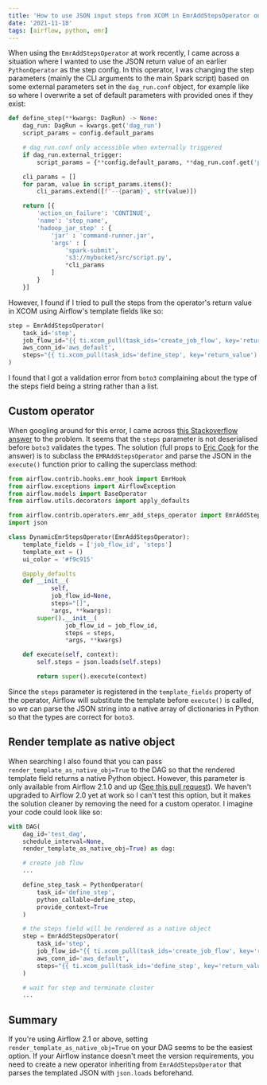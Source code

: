 ```yaml
---
title: 'How to use JSON input steps from XCOM in EmrAddStepsOperator on Airflow'
date: '2021-11-18'
tags: [airflow, python, emr]
---
```


When using the `EmrAddStepsOperator` at work recently, I came across a situation where I wanted to use the JSON return value of an earlier `PythonOperator` as the step config.
In this operator, I was changing the step parameters (mainly the CLI arguments to the main Spark script) based on some external parameters set in the `dag_run.conf` object, for example like so where I overwrite a set of default parameters with provided ones if they exist:

```python
def define_step(**kwargs: DagRun) -> None:
    dag_run: DagRun = kwargs.get('dag_run')
    script_params = config.default_params

    # dag_run.conf only accessible when externally triggered
    if dag_run.external_trigger:
        script_params = {**config.default_params, **dag_run.conf.get('params', {})}

    cli_params = []
    for param, value in script_params.items():
        cli_params.extend([f'--{param}', str(value)])

    return [{
        'action_on_failure': 'CONTINUE',
        'name': 'step_name',
        'hadoop_jar_step' : {
            'jar' : 'command-runner.jar',
            'args' : [
                'spark-submit',
                's3://mybucket/src/script.py',
                *cli_params
            ]
        }
    }]
```

However, I found if I tried to pull the steps from the operator's return value in XCOM using Airflow's template fields like so:

```python
step = EmrAddStepsOperator(
    task_id='step',
    job_flow_id="{{ ti.xcom_pull(task_ids='create_job_flow', key='return_value') }}",
    aws_conn_id='aws_default',
    steps="{{ ti.xcom_pull(task_ids='define_step', key='return_value') }}"
)
```

I found that I got a validation error from `boto3` complaining about the type of the steps field being a string rather than a list.

## Custom operator

When googling around for this error, I came across [this Stackoverflow answer](https://stackoverflow.com/questions/58242701/using-json-input-variables-in-airflow-emr-operator-steps) to the problem. It seems that the `steps` parameter is not deserialised before `boto3` validates the types. The solution (full props to [Eric Cook](https://stackoverflow.com/users/12684770/eric-cook) for the answer) is to subclass the `EMRAddStepsOperator` and parse the JSON in the `execute()` function prior to calling the superclass method:

```python
from airflow.contrib.hooks.emr_hook import EmrHook
from airflow.exceptions import AirflowException
from airflow.models import BaseOperator
from airflow.utils.decorators import apply_defaults

from airflow.contrib.operators.emr_add_steps_operator import EmrAddStepsOperator
import json

class DynamicEmrStepsOperator(EmrAddStepsOperator):
    template_fields = ['job_flow_id', 'steps']
    template_ext = ()
    ui_color = '#f9c915'

    @apply_defaults
    def __init__(
            self,
            job_flow_id=None,
            steps="[]",
            *args, **kwargs):
        super().__init__(
                job_flow_id = job_flow_id,
                steps = steps,
                *args, **kwargs)

    def execute(self, context):
        self.steps = json.loads(self.steps)

        return super().execute(context)
```

Since the `steps` parameter is registered in the `template_fields` property of the operator, Airflow will substitute the template before `execute()` is called, so we can parse the JSON string into a native array of dictionaries in Python so that the types are correct for `boto3`.

## Render template as native object

When searching I also found that you can pass `render_template_as_native_obj=True` to the DAG so that the rendered template field returns a native Python object. However, this parameter is only available from Airflow 2.1.0 and up ([See this pull request](https://github.com/apache/airflow/pull/14603)). We haven't upgraded to Airflow 2.0 yet at work so I can't test this option, but it makes the solution cleaner by removing the need for a custom operator. I imagine your code could look like so:

```python
with DAG(
    dag_id='test_dag',
    schedule_interval=None,
    render_template_as_native_obj=True) as dag:

    # create job flow
    ...

    define_step_task = PythonOperator(
        task_id='define_step',
        python_callable=define_step,
        provide_context=True
    )

    # the steps field will be rendered as a native object
    step = EmrAddStepsOperator(
        task_id='step',
        job_flow_id="{{ ti.xcom_pull(task_ids='create_job_flow', key='return_value') }}",
        aws_conn_id='aws_default',
        steps="{{ ti.xcom_pull(task_ids='define_step', key='return_value') }}"
    )

    # wait for step and terminate cluster
    ...

```

## Summary

If you're using Airflow 2.1 or above, setting `render_template_as_native_obj=True` on your DAG seems to be the easiest option. If your Airflow instance doesn't meet the version requirements, you need to create a new operator inheriting from `EmrAddStepsOperator` that parses the templated JSON with `json.loads` beforehand.